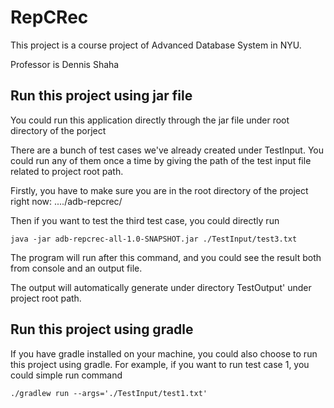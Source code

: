 # RepCRec

This project is a course project of Advanced Database System in NYU. 

Professor is Dennis Shaha

## Run this project using jar file
You could run this application directly through the jar file under root directory of the porject

There are a bunch of test cases we've already created under TestInput. You could run any of them once a time by giving the path of the test input file related to project root path.

Firstly, you have to make sure you are in the root directory of the project right now: ..../adb-repcrec/ 

Then if you want to test the third test case, you could directly run

```
java -jar adb-repcrec-all-1.0-SNAPSHOT.jar ./TestInput/test3.txt
```

The program will run after this command, and you could see the result both from console and an output file.

The output will automatically generate under directory TestOutput' under project root path.

## Run this project using gradle

If you have gradle installed on your machine, you could also choose to run this project using
gradle. For example, if you want to run test case 1, you could simple run command

```$xslt
./gradlew run --args='./TestInput/test1.txt'
```
